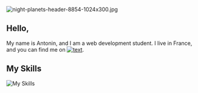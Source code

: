 ![night-planets-header-8854-1024x300.jpg](https://i.postimg.cc/mkbR8MMp/night-planets-header-8854-1024x300.jpg)

Hello,
---------
My name is Antonin, and I am a web development student. I live in France, and you can find me on [![text](https://img.shields.io/badge/LinkedIn-0077B5?style=for-the-badge&logo=linkedin&logoColor=white)](https://www.linkedin.com/in/antonin-tacchi-4b7b32338/).

My Skills
---------
![My Skills](https://skillicons.dev/icons?i=py,git,github,css,html)
